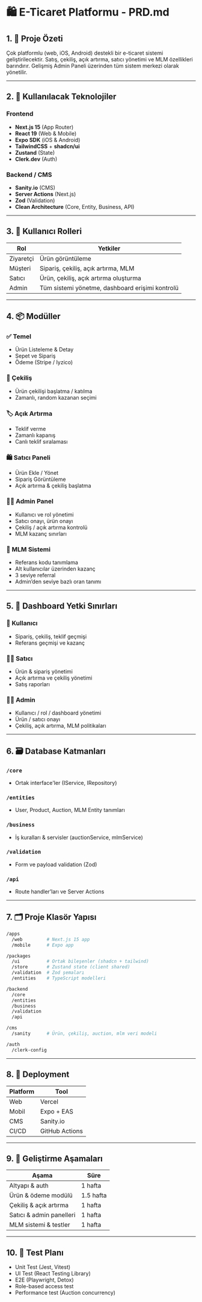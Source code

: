 
# 🛍️ E-Ticaret Platformu - PRD.md

## 1. 📌 Proje Özeti
Çok platformlu (web, iOS, Android) destekli bir e-ticaret sistemi geliştirilecektir. Satış, çekiliş, açık artırma, satıcı yönetimi ve MLM özellikleri barındırır. Gelişmiş Admin Paneli üzerinden tüm sistem merkezi olarak yönetilir.

---

## 2. 🚀 Kullanılacak Teknolojiler

### Frontend
- **Next.js 15** (App Router)
- **React 19** (Web & Mobile)
- **Expo SDK** (iOS & Android)
- **TailwindCSS** + **shadcn/ui**
- **Zustand** (State)
- **Clerk.dev** (Auth)

### Backend / CMS
- **Sanity.io** (CMS)
- **Server Actions** (Next.js)
- **Zod** (Validation)
- **Clean Architecture** (Core, Entity, Business, API)

---

## 3. 👥 Kullanıcı Rolleri

| Rol | Yetkiler |
|-----|----------|
| Ziyaretçi | Ürün görüntüleme |
| Müşteri | Sipariş, çekiliş, açık artırma, MLM |
| Satıcı | Ürün, çekiliş, açık artırma oluşturma |
| Admin | Tüm sistemi yönetme, dashboard erişimi kontrolü |

---

## 4. 📦 Modüller

### ✅ Temel
- Ürün Listeleme & Detay
- Sepet ve Sipariş
- Ödeme (Stripe / Iyzico)

### 🎁 Çekiliş
- Ürün çekilişi başlatma / katılma
- Zamanlı, random kazanan seçimi

### 🏷️ Açık Artırma
- Teklif verme
- Zamanlı kapanış
- Canlı teklif sıralaması

### 🛍️ Satıcı Paneli
- Ürün Ekle / Yönet
- Sipariş Görüntüleme
- Açık artırma & çekiliş başlatma

### 🧑‍💼 Admin Panel
- Kullanıcı ve rol yönetimi
- Satıcı onayı, ürün onayı
- Çekiliş / açık artırma kontrolü
- MLM kazanç sınırları

### 🔗 MLM Sistemi
- Referans kodu tanımlama
- Alt kullanıcılar üzerinden kazanç
- 3 seviye referral
- Admin’den seviye bazlı oran tanımı

---

## 5. 🧭 Dashboard Yetki Sınırları

### 🧑 Kullanıcı
- Sipariş, çekiliş, teklif geçmişi
- Referans geçmişi ve kazanç

### 🧑‍💼 Satıcı
- Ürün & sipariş yönetimi
- Açık artırma ve çekiliş yönetimi
- Satış raporları

### 🧑‍⚖️ Admin
- Kullanıcı / rol / dashboard yönetimi
- Ürün / satıcı onayı
- Çekiliş, açık artırma, MLM politikaları

---

## 6. 🗃️ Database Katmanları

### `/core`
- Ortak interface'ler (IService, IRepository)

### `/entities`
- User, Product, Auction, MLM Entity tanımları

### `/business`
- İş kuralları & servisler (auctionService, mlmService)

### `/validation`
- Form ve payload validation (Zod)

### `/api`
- Route handler’ları ve Server Actions

---

## 7. 🗂️ Proje Klasör Yapısı

```bash
/apps
  /web         # Next.js 15 app
  /mobile      # Expo app

/packages
  /ui          # Ortak bileşenler (shadcn + tailwind)
  /store       # Zustand state (client shared)
  /validation  # Zod şemaları
  /entities    # TypeScript modelleri

/backend
  /core
  /entities
  /business
  /validation
  /api

/cms
  /sanity      # Ürün, çekiliş, auction, mlm veri modeli

/auth
  /clerk-config
```

---

## 8. 🔧 Deployment

| Platform | Tool |
|----------|------|
| Web | Vercel |
| Mobil | Expo + EAS |
| CMS | Sanity.io |
| CI/CD | GitHub Actions |

---

## 9. 📅 Geliştirme Aşamaları

| Aşama | Süre |
|-------|------|
| Altyapı & auth | 1 hafta |
| Ürün & ödeme modülü | 1.5 hafta |
| Çekiliş & açık artırma | 1 hafta |
| Satıcı & admin panelleri | 1 hafta |
| MLM sistemi & testler | 1 hafta |

---

## 10. 🧪 Test Planı

- Unit Test (Jest, Vitest)
- UI Test (React Testing Library)
- E2E (Playwright, Detox)
- Role-based access test
- Performance test (Auction concurrency)
